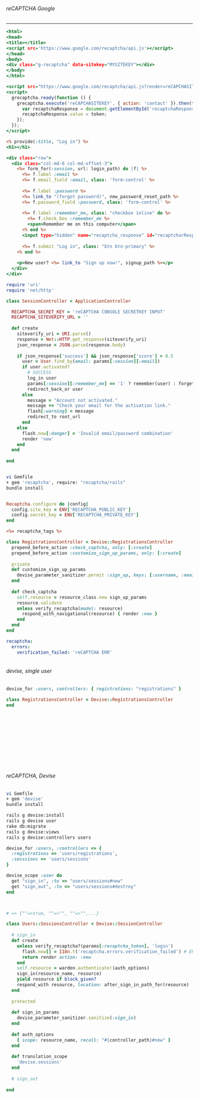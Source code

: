 ###### reCAPTCHA Google
---


```recaptcha.html
<html>
<head>
<title></title>
<script src='https://www.google.com/recaptcha/api.js'></script>
</head>
<body>
<div class="g-recaptcha" data-sitekey="MYSITEKEY"></div>
</body>
</html>
```

```application.html.erb
<script src="https://www.google.com/recaptcha/api.js?render=reCAPCHASITEKEY"></script>
<script>
  grecaptcha.ready(function () {
    grecaptcha.execute('reCAPCHASITEKEY', { action: 'contact' }).then(function (token) {
      var recaptchaResponse = document.getElementById('recaptchaResponse');
      recaptchaResponse.value = token;
    });
  });
</script>
```

```sessions/new.html.erb
<% provide(:title, "Log in") %>
<h1></h1>

<div class="row">
  <div class="col-md-6 col-md-offset-3">
    <%= form_for(:session, url: login_path) do |f| %>
      <%= f.label :email %>
      <%= f.email_field :email, class: 'form-control' %>
      
      <%= f.label :password %>
      <%= link_to "(forgot password)", new_password_reset_path %>
      <%= f.password_field :password, class: 'form-control' %>
      
      <%= f.label :remember_me, class: "checkbox inline" do %>
        <%= f.check_box :remember_me %>
        <span>Remember me on this computer</span>
      <% end %>
      <input type="hidden" name="recaptcha_response" id="recaptcharResponse">
      
      <%= f.submit "Log in", class: "btn btn-primary" %>
    <% end %>
    
    <p>New user? <%= link_to "Sign up now!", signup_path %></p>
  </div>
</div>
```

```SessionsController/sessions_controller.rb
require 'uri'
require 'net/http'

class SessionController < ApplicationController

  RECAPTCHA_SECRET_KEY = 'reCAPTCHA CONSOLE SECRETKEY INPUT'
  RECAPTCHA_SITEVERIFY_URL = ''
  
  def create
    siteverify_uri = URI.parse()
    response = Net::HTTP.get_response(siteverify_uri)
    json_response = JSON.parse(response.body)
    
    if json_response['success'] && json_response['score'] > 0.5
      user = User.find_by(email: params[:session][:email])
      if user.activated?
        # SUCCESS
        log_in user
        params[:session][:remember_me] == '1' ? remember(user) : forget(user)
        redirect_back_or user
      else
        message = "Account not activated."
        message += "Check your email for the activation link."
        flash[:warning] = message
        redirect_to root_url
      end
    else
      flash.now[:danger] = 'Invalid email/password combination'
      render 'new'
    end
  end
  
end
```

```
```

```sh
vi Gemfile
+ gem 'recaptcha', require: "recaptcha/rails"
bundle install



```

```config/initializers/recaptcha.rb
Recaptcha.configure do |config|
  config.site_key = ENV['RECAPTCHA_PUBLIC_KEY']
  config.secret_key = ENV['RECAPTCHA_PRIVATE_KEY']
end
```

```app/views/devise/registrations/new.html.erb
<%= recaptcha_tags %>
```

```app/controllers/reistrations_controller.rb
class RegistrationsController < Devise::RegistrationsController
  prepend_before_action :check_captcha, only: [:create]
  prepend_before_action :customize_sign_up_params, only: [:create]
  
  private
  def customize_sign_up_params
    devise_parameter_sanitizer.permit :sign_up, keys: [:username, :email, :password, :password_confirmation, :remember_me]
  end
  
  def check_captcha
    self.resource = resource_class.new sign_up_params
    resource.validate
    unless verify_recaptcha(model: resource)
      respond_with_navigational(resource) { render :new }
    end
  end
end
```

```config/locales/ja.yml
recaptcha:
  errors:
    verification_failed: 'reCAPTCHA ERR'
```

```
```

###### devise, single user

```config/routes.rb
devise_for :users, controllers: { registrations: "registrations" }
```

```app/controllers/registrations_controller.rb
class RegistrationsController < Devise::RegistrationsController
end

```

```
```

```
```

```
```

```
```

```
```

```
```

```
```

```
```

```
```

```
```

```
```


###### reCAPTCHA, Devise

```.sh
vi Gemfile
+ gem 'devise'
bundle install

rails g devise:install
rails g devise user
rake db:migrate
rails g devise:views
rails g devise:controllers users


```

```config/routes.rb
devise_for :users, :controllers => {
  :registrations => 'users/registrations',
  :sesssions => 'users/sessions'
}

devise_scope :user do
  get "sign_in", :to => "users/sessions#new"
  get "sign_out", :to => "users/sessions#destroy"
end

```

```application.html.erb


```

```application_controller.rb

# => {""=>true, ""=>"", ""=>"",...}
```

```app/controllers/users/session_controller.rb
class Users::SessionsController < Devise::SessionController
  
  # sign_in
  def create
    unless verify_recaptcha?(params[:recaptcha_token], 'login')
      flash.now[] = I18n.t('recaptcha.errors.verification_failed') # ERR i18n
      return render action: :new
    end
    self.resource = warden.authenticate!(auth_options)
    sign_in(resource_name, resource)
    yield resource if block_given?
    respond_with resource, location: after_sign_in_path_for(resource)
  end
  
  protected
  
  def sign_in_params
    devise_parameter_sanitizer.sanitize(:sign_in)
  end
  
  def auth_options
    { scope: resource_name, recall: "#{controller_path}#new" }
  end
  
  def translation_scope
    'devise.sessions'
  end
  
  # sign_out
  
end


```

```app/views/users/sessions/new.html.erb


```

```
```

```
```

```
```

```
```

```
```

```
```

```
```

```
```

```
```

```
```

```
```

```
```

```
```

```
```

```
```

```
```

```
```

```
```

```
```

```
```

```
```

```
```

```
```

```
```

```
```

```
```

```
```

```
```

```
```

```
```

```
```

```
```

```
```

```
```

```
```

```
```

```
```

```
```

```
```

```
```

```
```

```
```

```
```

```
```

```
```

```
```

```
```

```
```

```
```

```
```

```
```

```
```

```
```

```
```

```
```

```
```

```
```

```
```

```
```

```
```

```
```

```
```

```
```

```
```

```
```

```
```

```
```

```
```

```
```

```
```

```
```

```
```

